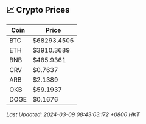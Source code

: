 ## 📈 Crypto Prices

| Coin | Price |
| ---- | ----- |
| BTC | $68293.4506 |
| ETH | $3910.3689 |
| BNB | $485.9361 |
| CRV | $0.7637 |
| ARB | $2.1389 |
| OKB | $59.1937 |
| DOGE | $0.1676 |

_Last Updated: 2024-03-09 08:43:03.172 +0800 HKT_